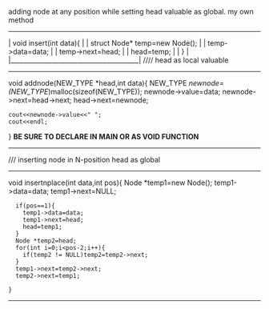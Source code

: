 adding node at any position while setting head valuable as global.
my own method
_________________________________________
| void insert(int data){                 |
|        struct Node* temp=new Node();   |
|        temp->data=data;                |
|        temp->next=head;                |
|        head=temp;                      |
|    }                                   |
|________________________________________|
////
head as local valuable
_________________________________________
void addnode(NEW_TYPE *head,int data){
    NEW_TYPE *newnode=(NEW_TYPE*)malloc(sizeof(NEW_TYPE));
    newnode->value=data;
    newnode->next=head->next;
    head->next=newnode;

    cout<<newnode->value<<" ";
    cout<<endl;
}
**BE SURE TO DECLARE IN MAIN OR AS VOID FUNCTION**
_________________________________________
///
inserting node in N-position
head as global
_______________________________________
void insertnplace(int data,int pos){
      Node *temp1=new Node();
      temp1->data=data;
        temp1->next=NULL;
       
      if(pos==1){
        temp1->data=data;
        temp1->next=head;
        head=temp1; 
      }
      Node *temp2=head;
      for(int i=0;i<pos-2;i++){
        if(temp2 != NULL)temp2=temp2->next;
      }
      temp1->next=temp2->next;
      temp2->next=temp1;

    }
 _________________________________________

